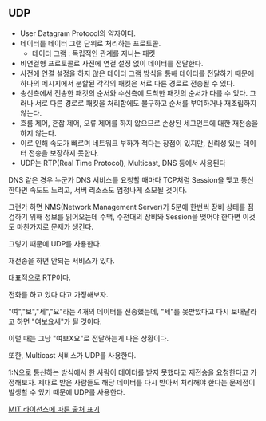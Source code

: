 ## UDP

- User Datagram Protocol의 약자이다.
- 데이터를 데이터 그램 단위로 처리하는 프로토콜.
  - 데이터 그램 : 독립적인 관계를 지니는 패킷
- 비연결형 프로토콜로 사전에 연결 설정 없이 데이터를 전달한다.
- 사전에 연결 설정을 하지 않은 데이터 그램 방식을 통해 데이터를 전달하기 때문에 하나의 메시지에서 분할된 각각의 패킷은 서로 다른 경로로 전송될 수 있다. 
- 송신측에서 전송한 패킷의 순서와 수신측에 도착한 패킷의 순서가 다를 수 있다. 그러나 서로 다른 경로로 패킷을 처리함에도 불구하고 순서를 부여하거나 재조립하지 않는다.
- 흐름 제어, 혼잡 제어, 오류 제어를 하지 않으므로 손상된 세그먼트에 대한 재전송을 하지 않는다.
- 이로 인해 속도가 빠르며 네트워크 부하가 적다는 장점이 있지만, 신뢰성 있는 데이터 전송을 보장하지 못한다.
- UDP는 RTP(Real Time Protocol), Multicast, DNS 등에서 사용된다



DNS 같은 경우 누군가 DNS 서비스를 요청할 때마다 TCP처럼 Session을 맺고 통신한다면 속도도 느리고, 서버 리소스도 엄청나게 소모될 것이다.

그런가 하면 NMS(Network Management Server)가 5분에 한번씩 장비 상태를 점검하기 위해 정보를 읽어오는데 수백, 수천대의 장비와 Session을 맺어야 한다면 이것도 마찬가지로 문제가 생긴다.

그렇기 때문에 UDP를 사용한다.



재전송을 하면 안되는 서비스가 있다.

대표적으로 RTP이다.

전화를 하고 있다 다고 가정해보자.

"여","보","세","요"라는 4개의 데이터를 전송했는데, "세"를 못받았다고 다시 보내달라고 하면 "여보요세"가 될 것이다.

이럴 때는 그냥 "여보X요"로 전달하는게 나은 상황이다.



또한, Multicast 서비스가 UDP를 사용한다.

1:N으로 통신하는 방식에서 한 사람이 데이터를 받지 못했다고 재전송을 요청한다고 가정해보자. 제대로 받은 사람들도 해당 데이터를 다시 받아서 처리해야 한다는 문제점이 발생할 수 있기 때문에 UDP를 사용한다.

[MIT 라이선스에 따른 출처 표기](https://github.com/WooVictory/Ready-For-Tech-Interview)
